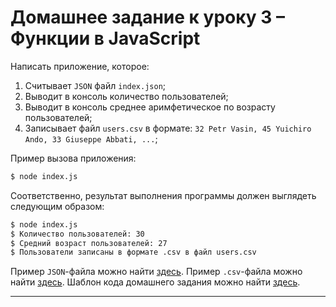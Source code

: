 # Домашнее задание к уроку 3 – Функции в JavaScript

Написать приложение, которое:
1. Считывает `JSON` файл `index.json`;
2. Выводит в консоль количество пользователей;
3. Выводит в консоль среднее аримфетическое по возрасту пользователей;
4. Записывает файл `users.csv` в формате: `32 Petr Vasin, 45 Yuichiro Ando, 33 Giuseppe Abbati, ...`;

Пример вызова приложения:
```bash
$ node index.js
```

Соответственно, результат выполнения программы должен выглядеть следующим образом:

```bash
$ node index.js
$ Количество пользователей: 30
$ Средний возраст пользователей: 27
$ Пользователи записаны в формате .csv в файл users.csv
```

Пример `JSON`-файла можно найти [здесь](index.json).
Пример `.csv`-файла можно найти [здесь](users.csv).
Шаблон кода домашнего задания можно найти [здесь](index.js).

---
